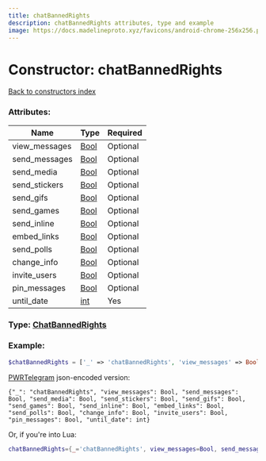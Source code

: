 ```yaml
---
title: chatBannedRights
description: chatBannedRights attributes, type and example
image: https://docs.madelineproto.xyz/favicons/android-chrome-256x256.png
---
```

# Constructor: chatBannedRights  
[Back to constructors index](index.md)



### Attributes:

| Name     |    Type       | Required |
|----------|---------------|----------|
|view\_messages|[Bool](../types/Bool.md) | Optional|
|send\_messages|[Bool](../types/Bool.md) | Optional|
|send\_media|[Bool](../types/Bool.md) | Optional|
|send\_stickers|[Bool](../types/Bool.md) | Optional|
|send\_gifs|[Bool](../types/Bool.md) | Optional|
|send\_games|[Bool](../types/Bool.md) | Optional|
|send\_inline|[Bool](../types/Bool.md) | Optional|
|embed\_links|[Bool](../types/Bool.md) | Optional|
|send\_polls|[Bool](../types/Bool.md) | Optional|
|change\_info|[Bool](../types/Bool.md) | Optional|
|invite\_users|[Bool](../types/Bool.md) | Optional|
|pin\_messages|[Bool](../types/Bool.md) | Optional|
|until\_date|[int](../types/int.md) | Yes|



### Type: [ChatBannedRights](../types/ChatBannedRights.md)


### Example:

```php
$chatBannedRights = ['_' => 'chatBannedRights', 'view_messages' => Bool, 'send_messages' => Bool, 'send_media' => Bool, 'send_stickers' => Bool, 'send_gifs' => Bool, 'send_games' => Bool, 'send_inline' => Bool, 'embed_links' => Bool, 'send_polls' => Bool, 'change_info' => Bool, 'invite_users' => Bool, 'pin_messages' => Bool, 'until_date' => int];
```  

[PWRTelegram](https://pwrtelegram.xyz) json-encoded version:

```
{"_": "chatBannedRights", "view_messages": Bool, "send_messages": Bool, "send_media": Bool, "send_stickers": Bool, "send_gifs": Bool, "send_games": Bool, "send_inline": Bool, "embed_links": Bool, "send_polls": Bool, "change_info": Bool, "invite_users": Bool, "pin_messages": Bool, "until_date": int}
```


Or, if you're into Lua:

```lua
chatBannedRights={_='chatBannedRights', view_messages=Bool, send_messages=Bool, send_media=Bool, send_stickers=Bool, send_gifs=Bool, send_games=Bool, send_inline=Bool, embed_links=Bool, send_polls=Bool, change_info=Bool, invite_users=Bool, pin_messages=Bool, until_date=int}

```


